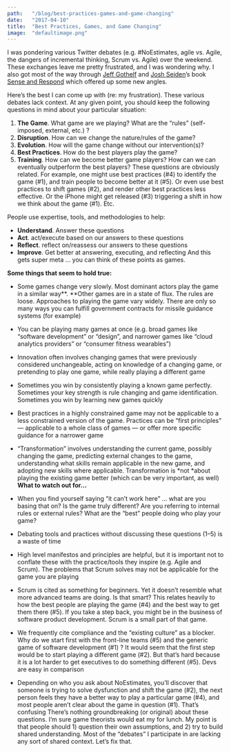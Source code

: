 ```yaml
---
path:	"/blog/best-practices-games-and-game-changing"
date:	"2017-04-10"
title:	"Best Practices, Games, and Game Changing"
image:	"defaultimage.png"
---
```


I was pondering various Twitter debates (e.g. #NoEstimates, agile vs. Agile, the dangers of incremental thinking, Scrum vs. Agile) over the weekend. These exchanges leave me pretty frustrated, and I was wondering why. I also got most of the way through [Jeff Gothelf](https://medium.com/u/94a2a063be85) and [Josh Seiden](https://medium.com/u/7f786c230ca9)’s book [Sense and Respond](https://www.amazon.com/dp/B01HLN0QGQ/ref=dp-kindle-redirect?_encoding=UTF8&btkr=1) which offered up some new angles.

Here’s the best I can come up with (re: my frustration). These various debates lack context. At any given point, you should keep the following questions in mind about your particular situation:

1. **The Game**. What game are we playing? What are the “rules” (self-imposed, external, etc.) ?
2. **Disruption**. How can we change the nature/rules of the game?
3. **Evolution**. How will the game change without our intervention(s)?
4. **Best Practices**. How do the best players play the game?
5. **Training**. How can we become better game players? How can we can eventually outperform the best players?
These questions are obviously related. For example, one might use best practices (#4) to identify the game (#1), and train people to become better at it (#5). Or even use best practices to shift games (#2), and render other best practices less effective. Or the iPhone might get released (#3) triggering a shift in how we think about the game (#1). Etc.

People use expertise, tools, and methodologies to help:

* **Understand**. Answer these questions
* **Act**. act/execute based on our answers to these questions
* **Reflect**. reflect on/reassess our answers to these questions
* **Improve**. Get better at answering, executing, and reflecting
And this gets super meta … you can think of these points as games.

**Some things that seem to hold true:**

* Some games change very slowly. Most dominant actors play the game in a similar way**. **Other games are in a state of flux. The rules are loose. Approaches to playing the game vary widely. There are only so many ways you can fulfill government contracts for missile guidance systems (for example)
* You can be playing many games at once (e.g. broad games like “software development” or “design”, and narrower games like “cloud analytics providers” or “consumer fitness wearables”)
* Innovation often involves changing games that were previously considered unchangeable, acting on knowledge of a changing game, or pretending to play one game, while really playing a different game
* Sometimes you win by consistently playing a known game perfectly. Sometimes your key strength is rule changing and game identification. Sometimes you win by learning new games quickly
* Best practices in a highly constrained game may not be applicable to a less constrained version of the game. Practices can be “first principles” — applicable to a whole class of games — or offer more specific guidance for a narrower game
* “Transformation” involves understanding the current game, possibly changing the game, predicting external changes to the game, understanding what skills remain applicable in the new game, and adopting new skills where applicable. Transformation is *not *about playing the existing game better (which can be very important, as well)
**What to watch out for…**

* When you find yourself saying “it can’t work here” … what are you basing that on? Is the game truly different? Are you referring to internal rules or external rules? What are the “best” people doing who play your game?
* Debating tools and practices without discussing these questions (1–5) is a waste of time
* High level manifestos and principles are helpful, but it is important not to conflate these with the practice/tools they inspire (e.g. Agile and Scrum). The problems that Scrum solves may not be applicable for the game you are playing
* Scrum is cited as something for beginners. Yet it doesn’t resemble what more advanced teams are doing. Is that smart? This relates heavily to how the best people are playing the game (#4) and the best way to get them there (#5). If you take a step back, you might be in the business of software product development. Scrum is a small part of that game.
* We frequently cite compliance and the “existing culture” as a blocker. Why do we start first with the front-line teams (#5) and the generic game of software development (#1) ? It would seem that the first step would be to start playing a different game (#2). But that’s hard because it is a lot harder to get executives to do something different (#5). Devs are easy in comparison
* Depending on who you ask about NoEstimates, you’ll discover that someone is trying to solve dysfunction and shift the game (#2), the next person feels they have a better way to play a particular game (#4), and most people aren’t clear about the game in question (#1). That’s confusing
There’s nothing groundbreaking (or original) about these questions. I’m sure game theorists would eat my for lunch. My point is that people should 1) question their own assumptions, and 2) try to build shared understanding. Most of the “debates” I participate in are lacking any sort of shared context. Let’s fix that.

